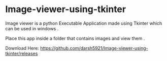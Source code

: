 # Image-viewer-using-tkinter

Image viewer is a python Executable Application made using Tkinter which can be used in windows .

Place this app inside a folder that contains images and view them .

Download Here: https://github.com/darsh5921/Image-viewer-using-tkinter/releases 

